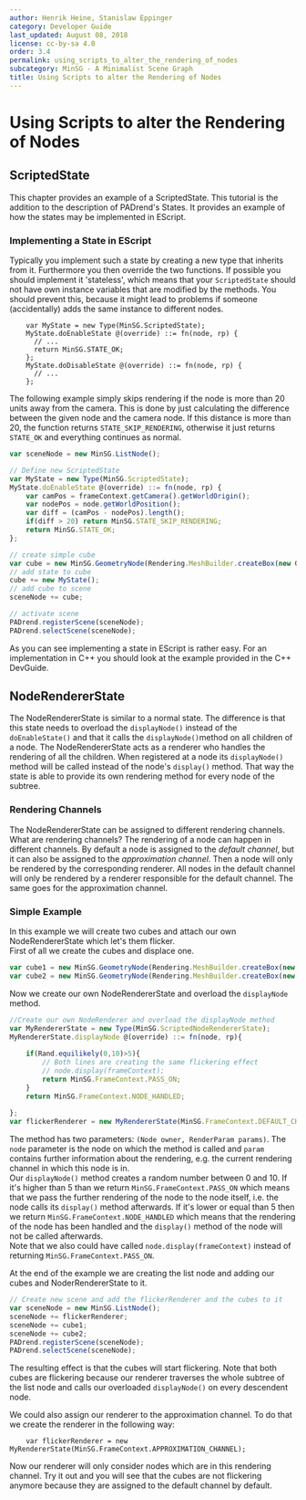 ```yaml
---
author: Henrik Heine, Stanislaw Eppinger
category: Developer Guide
last_updated: August 08, 2018
license: cc-by-sa 4.0
order: 3.4
permalink: using_scripts_to_alter_the_rendering_of_nodes
subcategory: MinSG - A Minimalist Scene Graph
title: Using Scripts to alter the Rendering of Nodes
---
```

<!------------------------------------------------------------------------------------------------
This work is licensed under the Creative Commons Attribution-ShareAlike 4.0 International License.
 To view a copy of this license, visit http://creativecommons.org/licenses/by-sa/4.0/.
 Author: Henrik Heine (hheine@mail.uni-paderborn.de)
         Stanislaw Eppinger (eppinger@mail.uni-paderborn.de)
 PADrend Version 1.0.0
------------------------------------------------------------------------------------------------->

# Using Scripts to alter the Rendering of Nodes

## ScriptedState
This chapter provides an example of a ScriptedState. This tutorial is the addition to the description of PADrend's States. It provides an example of how the states may be implemented in EScript. 

### Implementing a State in EScript

Typically you implement such a state by creating a new type that inherits from it. Furthermore you then override the two functions. If possible you should implement it 'stateless', which means that your `ScriptedState` should not have own instance variables that are modified by the methods. You should prevent this, because it might lead to problems if someone (accidentally) adds the same instance to different nodes.  

```
    var MyState = new Type(MinSG.ScriptedState);
    MyState.doEnableState @(override) ::= fn(node, rp) {
      // ...
      return MinSG.STATE_OK;
    };
    MyState.doDisableState @(override) ::= fn(node, rp) {
      // ...
    };
```

The following example simply skips rendering if the node is more than 20 units away from the camera. This is done by just calculating the difference between the given node and the camera node. If this distance is more than 20, the function returns `STATE_SKIP_RENDERING`, otherwise it just returns `STATE_OK` and everything continues as normal.

<!---INCLUDE src=ScriptedState.escript, start=14, end=35--->
<!---BEGINN_CODESECTION--->
<!---Automaticly generated section. Do not edit!!!--->
```js
var sceneNode = new MinSG.ListNode();

// Define new ScriptedState
var MyState = new Type(MinSG.ScriptedState);
MyState.doEnableState @(override) ::= fn(node, rp) {
    var camPos = frameContext.getCamera().getWorldOrigin();
    var nodePos = node.getWorldPosition();
    var diff = (camPos - nodePos).length();
    if(diff > 20) return MinSG.STATE_SKIP_RENDERING;
    return MinSG.STATE_OK;
};

// create simple cube
var cube = new MinSG.GeometryNode(Rendering.MeshBuilder.createBox(new Geometry.Box(0,0,0,1,1,1)));
// add state to cube
cube += new MyState();
// add cube to scene
sceneNode += cube;

// activate scene
PADrend.registerScene(sceneNode);
PADrend.selectScene(sceneNode);
```
<!---END_CODESECTION--->

As you can see implementing a state in EScript is rather easy. For an implementation in C++ you should look at the example provided in the C++ DevGuide.

## NodeRendererState
The NodeRendererState is similar to a normal state. The difference is that this state needs to overload the `displayNode()` instead of the `doEnableState()` and that it calls the `displayNode()`method on all children of a node. The NodeRendererState acts as a renderer who handles the rendering of all the children. When registered at a node its `displayNode()` method will be called instead of the node's `display()` method. That way the state is able to provide its own rendering method for every node of the subtree.

### Rendering Channels
The NodeRendererState can be assigned to different rendering channels. What are rendering channels? The rendering of a node can happen in different channels. By default a node is assigned to the *default channel*, but it can also be assigned to the *approximation channel*. Then a node will only be rendered by the corresponding renderer. All nodes in the default channel will only be rendered by a renderer responsible for the default channel. The same goes for the approximation channel. 

### Simple Example
In this example we will create two cubes and attach our own NodeRendererState which let's them flicker.  
First of all we create the cubes and displace one.

<!---INCLUDE src=NodeRendererState.escript, start=15, end=16--->
<!---BEGINN_CODESECTION--->
<!---Automaticly generated section. Do not edit!!!--->
```js
var cube1 = new MinSG.GeometryNode(Rendering.MeshBuilder.createBox(new Geometry.Box(0,0,0,1,1,1)));
var cube2 = new MinSG.GeometryNode(Rendering.MeshBuilder.createBox(new Geometry.Box(0,0,0,1,1,1)));
```
<!---END_CODESECTION--->

Now we create our own NodeRendererState and overload the `displayNode` method.

<!---INCLUDE src=NodeRendererState.escript, start=20, end=32--->
<!---BEGINN_CODESECTION--->
<!---Automaticly generated section. Do not edit!!!--->
```js
//Create our own NodeRenderer and overload the displayNode method
var MyRendererState = new Type(MinSG.ScriptedNodeRendererState);
MyRendererState.displayNode @(override) ::= fn(node, rp){
    
    if(Rand.equilikely(0,10)>5){
        // Both lines are creating the same flickering effect
        // node.display(frameContext);
        return MinSG.FrameContext.PASS_ON;
    }
    return MinSG.FrameContext.NODE_HANDLED;
    
};
var flickerRenderer = new MyRendererState(MinSG.FrameContext.DEFAULT_CHANNEL);
```
<!---END_CODESECTION--->

The method has two parameters: `(Node owner, RenderParam params)`. The `node` parameter is the node on which the method is called and `param` contains further information about the rendering, e.g. the current rendering channel in which this node is in.  
Our `displayNode()` method creates a random number between 0 and 10. If it's higher than 5 than we return `MinSG.FrameContext.PASS_ON` which means that we pass the further rendering of the node to the node itself, i.e. the node calls its `display()` method afterwards. If it's lower or equal than 5 then we return `MinSG.FrameContext.NODE_HANDLED` which means that the rendering of the node has been handled and the `display()` method of the node will not be called afterwards.  
Note that we also could have called `node.display(frameContext)` instead of returning `MinSG.FrameContext.PASS_ON`.

At the end of the example we are creating the list node and adding our cubes and NoderRendererState to it. 

<!---INCLUDE src=NodeRendererState.escript, start=35, end=41--->
<!---BEGINN_CODESECTION--->
<!---Automaticly generated section. Do not edit!!!--->
```js
// Create new scene and add the flickerRenderer and the cubes to it
var sceneNode = new MinSG.ListNode();
sceneNode += flickerRenderer;
sceneNode += cube1;
sceneNode += cube2;
PADrend.registerScene(sceneNode);
PADrend.selectScene(sceneNode);
```
<!---END_CODESECTION--->

The resulting effect is that the cubes will start flickering. Note that both cubes are flickering because our renderer traverses the whole subtree of the list node and calls our overloaded `displayNode()` on every descendent node.

We could also assign our renderer to the approximation channel. To do that we create the renderer in the following way: 

```
    var flickerRenderer = new MyRendererState(MinSG.FrameContext.APPROXIMATION_CHANNEL);
```

Now our renderer will only consider nodes which are in this rendering channel. Try it out and you will see that the cubes are not flickering anymore because they are assigned to the default channel by default.

